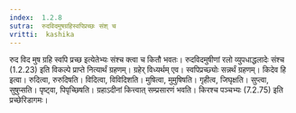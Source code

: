 ```yaml
---
index:  1.2.8
sutra:  रुदविदमुषग्रहिस्वपिप्रच्छः संश् च
vritti:  kashika 
---
```


रुद विद मुष ग्रहि स्वपि प्रच्छ इत्येतेभ्यः संश्च क्त्वा च कितौ भवतः। रुदविदमुषीणां रलो व्युपधाद्धलादेः संश्च (1.2.23) इति विकल्पे प्राप्ते नित्यार्थं ग्रहणम्। ग्रहेर् विध्यर्थम् एव। स्वपिप्रच्छ्योः सन्नर्थं ग्रहणम्। किदेव हि इत्वा। रुदित्वा, रुरुदिषति। विदित्वा, विविदिशति। मुषित्वा, मुमुषिषति। गृहीत्व, जिघृक्षति। सुप्त्वा, सुषुप्सति। पृष्ट्वा, पिपृच्छिषति। ग्रहाऽदीनां कित्त्वात् सम्प्रसारणं भवति। किरश्च पञ्चभ्यः (7.2.75) इति प्रच्छेरिडागमः।

